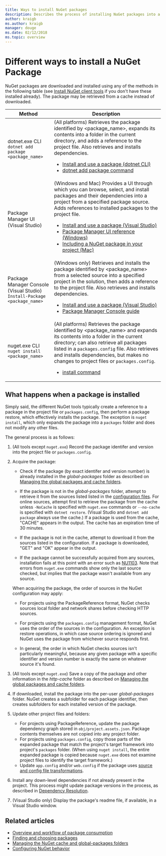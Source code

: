 ```yaml
---
title: Ways to install NuGet packages
description: Describes the process of installing NuGet packages into a project, including what happens on disk and to applicable project files.
author: kraigb
ms.author: kraigb
manager: douge
ms.date: 02/12/2018
ms.topic: overview
---
```


# Different ways to install a NuGet Package

NuGet packages are downloaded and installed using any of the methods in the following table (see [Install NuGet client tools](../install-nuget-client-tools.md) if you don't have these installed already). The package may be retrieved from a cache instead of downloaded.

| Method | Description |
| --- | --- |
| dotnet.exe CLI<br/>`dotnet add package <package_name>` | (All platforms) Retrieves the package identified by \<package_name\>, expands its contents into a folder in the current directory, and adds a reference to the project file. Also retrieves and installs dependencies.<ul><li>[Install and use a package (dotnet CLI)](../quickstart/install-and-use-a-package-using-the-dotnet-cli.md)</li><li>[dotnet add package command](/dotnet/core/tools/dotnet-add-package)</li></ul> |
| Package Manager UI (Visual Studio) | (Windows and Mac) Provides a UI through which you can browse, select, and install packages and their dependencies into a project from a specified package source. Adds references to installed packages to the project file.<ul><li>[Install and use a package (Visual Studio)](../quickstart/install-and-use-a-package-in-visual-studio.md)</li><li>[Package Manager UI reference (Windows)](../tools/package-manager-ui.md)</li><li>[Including a NuGet package in your project (Mac)](/visualstudio/mac/nuget-walkthrough)</li></ul> |
| Package Manager Console (Visual Studio)<br/>`Install-Package <package_name>` | (Windows only) Retrieves and installs the package identified by \<package_name\> from a selected source into a specified project in the solution, then adds a reference to the project file. Also retrieves and installs dependencies.<ul><li>[Install and use a package (Visual Studio)](../quickstart/install-and-use-a-package-in-visual-studio.md)</li><li>[Package Manager Console guide](../tools/package-manager-console.md)</li></ul> |
| nuget.exe CLI<br/>`nuget install <package_name>` | (All platforms) Retrieves the package identified by \<package_name\> and expands its contents into a folder in the current directory; can also retrieve all packages listed in a `packages.config` file. Also retrieves and installs dependencies, but makes no changes to project files or `packages.config`.<ul><li>[install command](../tools/cli-ref-install.md)</li></ul> |

## What happens when a package is installed

Simply said, the different NuGet tools typically create a reference to a package in the project file or `packages.config`, then perform a package restore, which effectively installs the package. The exception is `nuget install`, which only expands the package into a `packages` folder and does not modify any other files.

The general process is as follows:

1. (All tools except `nuget.exe`) Record the package identifer and version into the project file or `packages.config`.

2. Acquire the package:
   - Check if the package (by exact identifer and version number) is already installed in the *global-packages* folder as described on [Managing the global packages and cache folders](managing-the-global-packages-and-cache-folders.md).

   - If the package is not in the *global-packages* folder, attempt to retrieve it from the sources listed listed in the [configuration files](Configuring-NuGet-Behavior.md). For online sources, attempt first to retrieve the package from the cache unless `-NoCache` is specified with `nuget.exe` commands or `--no-cache` is specified with `dotnet restore`. (Visual Studio and `dotnet add package` always use the cache.) If a package is used from the cache, "CACHE" appears in the output. The cache has an expiration time of 30 minutes.

   - If the package is not in the cache, attempt to download it from the sources listed in the configuration. If a package is downloaded, "GET" and "OK" appear in the output.

   - If the package cannot be successfully acquired from any sources, installation fails at this point with an error such as [NU1103](../reference/errors-and-warnings.md#nu1103). Note that errors from `nuget.exe` commands show only the last source checked, but implies that the package wasn't available from any source.

   When acquiring the package, the order of sources in the NuGet configuration may apply:

   - For projects using the PackageReference format, NuGet checks sources local folder and network shares before checking HTTP sources.

   - For projects using the `packages.config` management format, NuGet uses the order of the sources in the configuration. An exception is restore operations, in which case source ordering is ignored and NuGet uses the package from whichever source responds first.

   - In general, the order in which NuGet checks sources isn't particularly meaningful, because any given package with a specific identifier and version number is exactly the same on whatever source it's found.

3. (All tools except `nuget.exe`) Save a copy of the package and other information in the *http-cache* folder as described on [Managing the global packages and cache folders](managing-the-global-packages-and-cache-folders.md).

4. If downloaded, install the package into the per-user *global-packages* folder. NuGet creates a subfolder for each package identifier, then creates subfolders for each installed version of the package.

5. Update other project files and folders:

    - For projects using PackageReference, update the package dependency graph stored in `obj/project.assets.json`. Package contents themselves are not copied into any project folder.
    - For projects using `packages.config`, copy those parts of the expanded package that match the project's target framework into project's `packages` folder. (When using `nuget install`, the entire expanded package is copied because `nuget.exe` does not examine project files to identify the target framework.)
    - Update `app.config` and/or `web.config` if the package uses [source and config file transformations](../create-packages/source-and-config-file-transformations.md).

6. Install any down-level dependencies if not already present in the project. This process might update package versions in the process, as described in [Dependency Resolution](../consume-packages/dependency-resolution.md).

7. (Visual Studio only) Display the package's readme file, if available, in a Visual Studio window.

## Related articles

- [Overview and workflow of package consumption](../consume-packages/overview-and-workflow.md)
- [Finding and choosing packages](../consume-packages/finding-and-choosing-packages.md)
- [Managing the NuGet cache and global-packages folders](managing-the-global-packages-and-cache-folders.md)
- [Configuring NuGet behavior](../consume-packages/configuring-nuget-behavior.md)
